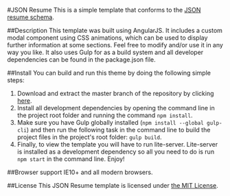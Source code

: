 #JSON Resume
This is a simple template that conforms to the [JSON resume schema](https://jsonresume.org/).

##Description
This template was built using AngularJS. It includes a custom modal component using CSS animations, which can be used to display further information at some sections. Feel free to modify and/or use it in any way you like. It also uses Gulp for as a build system and all developer dependencies can be found in the package.json file.

##Install
You can build and run this theme by doing the following simple steps:
 1. Download and extract the master branch of the repository by clicking [here](https://github.com/giotiskl/JSON-Resume/archive/master.zip).
 2. Install all development dependencies by opening the command line in the project root folder and running the command ````npm install````.
 3. Make sure you have Gulp globally installed (````npm install --global gulp-cli````) and then run the following task in the command line to build the project files in the project's root folder: ````gulp build````.
 4. Finally, to view the template you will have to run lite-server. Lite-server is installed as a development dependency so all you need to do is run ````npm start```` in the command line.
Enjoy!

##Browser support
IE10+ and all modern browsers.

##License
This JSON Resume template is licensed under [the MIT License](https://opensource.org/licenses/MIT).
